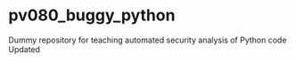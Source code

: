 # pv080_buggy_python
Dummy repository for teaching automated security analysis of Python code
Updated
